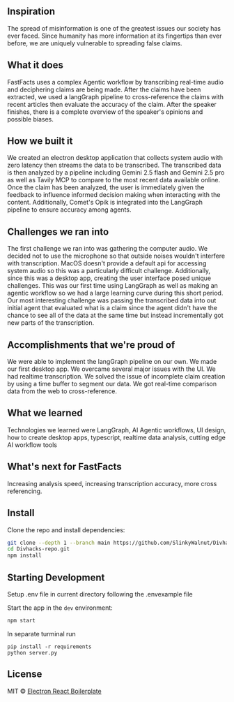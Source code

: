 ## Inspiration
The spread of misinformation is one of the greatest issues our society has ever faced. Since humanity has more information at its fingertips than ever before, we are uniquely vulnerable to spreading false claims.
## What it does
FastFacts uses a complex Agentic workflow by transcribing real-time audio and deciphering claims are being made. After the claims have been extracted, we used a langGraph pipeline to cross-reference the claims with recent articles then evaluate the accuracy of the claim. After the speaker finishes, there is a complete overview of the speaker's opinions and possible biases.
## How we built it
We created an electron desktop application that collects system audio with zero latency then streams the data to be transcribed. The transcribed data is then analyzed by a pipeline including Gemini 2.5 flash and Gemini 2.5 pro as well as Tavily MCP to compare to the most recent data available online. Once the claim has been analyzed, the user is immediately given the feedback to influence informed decision making when interacting with the content. Additionally, Comet's Opik is integrated into the LangGraph pipeline to ensure accuracy among agents.
## Challenges we ran into
The first challenge we ran into was gathering the computer audio. We decided not to use the microphone so that outside noises wouldn't interfere with transcription. MacOS doesn't provide a default api for accessing system audio so this was a particularly difficult challenge. Additionally, since this was a desktop app, creating the user interface posed unique challenges. This was our first time using LangGraph as well as making an agentic workflow so we had a large learning curve during this short period. Our most interesting challenge was passing the transcribed data into out initial agent that evaluated what is a claim since the agent didn't have the chance to see all of the data at the same time but instead incrementally got new parts of the transcription.
## Accomplishments that we're proud of
We were able to implement the langGraph pipeline on our own. We made our first desktop app. We overcame several major issues with the UI. We had realtime transcription. We solved the issue of incomplete claim creation by using a time buffer to segment our data. We got real-time comparison data from the web to cross-reference.
## What we learned
Technologies we learned were LangGraph, AI Agentic workflows, UI design, how to create desktop apps, typescript, realtime data analysis, cutting edge AI workflow tools
## What's next for FastFacts
Increasing analysis speed, increasing transcription accuracy, more cross referencing.

## Install

Clone the repo and install dependencies:

```bash
git clone --depth 1 --branch main https://github.com/SlinkyWalnut/Divhacks-repo.git
cd Divhacks-repo.git
npm install
```

## Starting Development

Setup .env file in current directory following the .envexample file

Start the app in the `dev` environment:

```bash
npm start
```

In separate turminal run

```cd agent
pip install -r requirements
python server.py
```



## License

MIT © [Electron React Boilerplate](https://github.com/electron-react-boilerplate)

[github-actions-status]: https://github.com/electron-react-boilerplate/electron-react-boilerplate/workflows/Test/badge.svg
[github-actions-url]: https://github.com/electron-react-boilerplate/electron-react-boilerplate/actions
[github-tag-image]: https://img.shields.io/github/tag/electron-react-boilerplate/electron-react-boilerplate.svg?label=version
[github-tag-url]: https://github.com/electron-react-boilerplate/electron-react-boilerplate/releases/latest
[stackoverflow-img]: https://img.shields.io/badge/stackoverflow-electron_react_boilerplate-blue.svg
[stackoverflow-url]: https://stackoverflow.com/questions/tagged/electron-react-boilerplate
